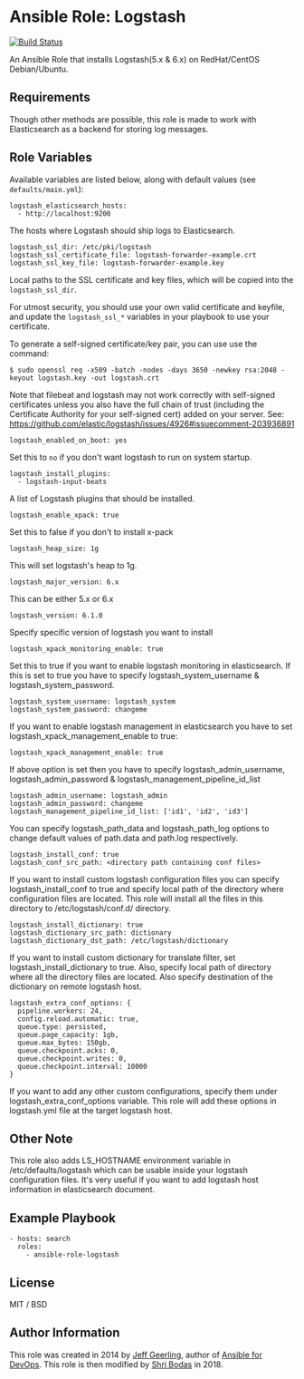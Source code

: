 # Ansible Role: Logstash

[![Build Status](https://travis-ci.org/geerlingguy/ansible-role-logstash.svg?branch=master)](https://travis-ci.org/geerlingguy/ansible-role-logstash)

An Ansible Role that installs Logstash(5.x & 6.x) on RedHat/CentOS Debian/Ubuntu.

## Requirements

Though other methods are possible, this role is made to work with Elasticsearch as a backend for storing log messages.

## Role Variables

Available variables are listed below, along with default values (see `defaults/main.yml`):


    logstash_elasticsearch_hosts:
      - http://localhost:9200

The hosts where Logstash should ship logs to Elasticsearch.

    logstash_ssl_dir: /etc/pki/logstash
    logstash_ssl_certificate_file: logstash-forwarder-example.crt
    logstash_ssl_key_file: logstash-forwarder-example.key

Local paths to the SSL certificate and key files, which will be copied into the `logstash_ssl_dir`.

For utmost security, you should use your own valid certificate and keyfile, and update the `logstash_ssl_*` variables in your playbook to use your certificate.

To generate a self-signed certificate/key pair, you can use use the command:

    $ sudo openssl req -x509 -batch -nodes -days 3650 -newkey rsa:2048 -keyout logstash.key -out logstash.crt

Note that filebeat and logstash may not work correctly with self-signed certificates unless you also have the full chain of trust (including the Certificate Authority for your self-signed cert) added on your server. See: https://github.com/elastic/logstash/issues/4926#issuecomment-203936891

    logstash_enabled_on_boot: yes

Set this to `no` if you don't want logstash to run on system startup.

    logstash_install_plugins:
      - logstash-input-beats

A list of Logstash plugins that should be installed.

    logstash_enable_xpack: true

Set this to false if you don't to install x-pack

    logstash_heap_size: 1g

This will set logstash's heap to 1g.

    logstash_major_version: 6.x

This can be either 5.x or 6.x

    logstash_version: 6.1.0

Specify specific version of logstash you want to install

    logstash_xpack_monitoring_enable: true

Set this to true if you want to enable logstash monitoring in elasticsearch. If this is set to true you have to specify logstash_system_username & logstash_system_password.

    logstash_system_username: logstash_system
    logstash_system_password: changeme

If you want to enable logstash management in elasticsearch you have to set logstash_xpack_management_enable to true:

    logstash_xpack_management_enable: true

If above option is set then you have to specify logstash_admin_username, logstash_admin_password & logstash_management_pipeline_id_list

    logstash_admin_username: logstash_admin
    logstash_admin_password: changeme
    logstash_management_pipeline_id_list: ['id1', 'id2', 'id3']

You can specify logstash_path_data and logstash_path_log options to change default values of path.data and path.log respectively.

    logstash_install_conf: true
    logstash_conf_src_path: <directory path containing conf files>

If you want to install custom logstash configuration files you can specify logstash_install_conf to true and specify local path of the directory where configuration files are located. This role will install all the files in this directory to /etc/logstash/conf.d/ directory.

    logstash_install_dictionary: true
    logstash_dictionary_src_path: dictionary
    logstash_dictionary_dst_path: /etc/logstash/dictionary

If you want to install custom dictionary for translate filter, set logstash_install_dictionary to true. Also, specify local path of directory where all the directory files are located. Also specify destination of the dictionary on remote logstash host.

    logstash_extra_conf_options: {
      pipeline.workers: 24,
      config.reload.automatic: true,
      queue.type: persisted,
      queue.page_capacity: 1gb,
      queue.max_bytes: 150gb,
      queue.checkpoint.acks: 0,
      queue.checkpoint.writes: 0,
      queue.checkpoint.interval: 10000
    }

If you want to add any other custom configurations, specify them under logstash_extra_conf_options variable. This role will add these options in logstash.yml file at the target logstash host.

## Other Note

This role also adds LS_HOSTNAME environment variable in /etc/defaults/logstash which can be usable inside your logstash configuration files. It's very useful if you want to add logstash host information in elasticsearch document.

## Example Playbook

    - hosts: search
      roles:
        - ansible-role-logstash

## License

MIT / BSD

## Author Information

This role was created in 2014 by [Jeff Geerling](https://www.jeffgeerling.com/), author of [Ansible for DevOps](https://www.ansiblefordevops.com/).
This role is then modified by [Shri Bodas](https://github.com/shribigb) in 2018.
